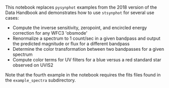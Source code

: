 This notebook replaces `pysynphot` examples from the 2018 version of the Data Handbook and demonstrates how to use `stsynphot` for several use cases:

- Compute the inverse sensitivity, zeropoint, and encircled energy correction for any WFC3 'obsmode'
- Renormalize a spectrum to 1 count/sec in a given bandpass and output the predicted magnitude or flux for a different bandpass
- Determine the color transformation between two bandpasses for a given spectrum
- Compute color terms for UV filters for a blue versus a red standard star observed on UVIS2

Note that the fourth example in the notebook requires the fits files found in the `example_spectra` subdirectory.
